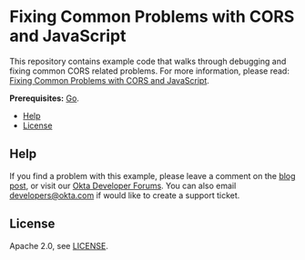 # Fixing Common Problems with CORS and JavaScript

This repository contains example code that walks through debugging and fixing common CORS related problems. For more information, please read: [Fixing Common Problems with CORS and JavaScript][blog].

**Prerequisites:** [Go](https://golang.org/doc/install).

* [Help](#help)
* [License](#license)

## Help

If you find a problem with this example, please leave a comment on the [blog post][blog], or visit our [Okta Developer Forums](https://devforum.okta.com/). You can also email [developers@okta.com](mailto:developers@okta.com) if would like to create a support ticket.

## License

Apache 2.0, see [LICENSE](LICENSE).

[blog]: https://developer.okta.com/blog/2021/08/02/fix-common-problems-cors
